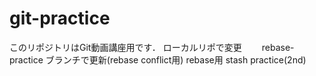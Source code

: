 # git-practice
このリポジトリはGit動画講座用です．
ローカルリポで変更　　
rebase-practice ブランチで更新(rebase conflict用)
rebase用
stash practice(2nd)
